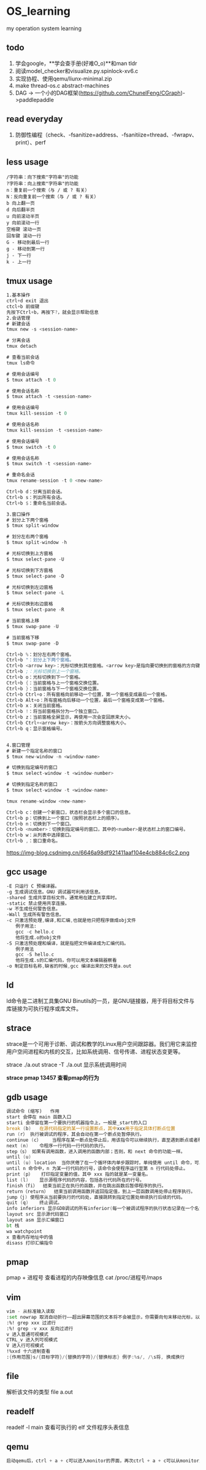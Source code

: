 # OS_learning
my operation system learning


## todo
1. 学会google，**学会查手册(好难O_o)**和man tldr
2. 阅读model_checker和visualize.py.spinlock-xv6.c
4. 实现协程、使用qemu/liunx-minimal.zip
5. make thread-os.c abstract-machines
6. DAG -> 一个小的DAG框架(https://github.com/ChunelFeng/CGraph)->paddlepaddle

## read everyday
1. 防御性编程（check、-fsanitize=address、-fsanitiize=thread、-fwrapv、print）、perf


## less usage
```
/字符串：向下搜索"字符串"的功能
?字符串：向上搜索"字符串"的功能
n：重复前一个搜索（与 / 或 ? 有关）
N：反向重复前一个搜索（与 / 或 ? 有关）
b 向上翻一页
d 向后翻半页
u 向前滚动半页
y 向前滚动一行
空格键 滚动一页
回车键 滚动一行
G - 移动到最后一行
g - 移动到第一行
j - 下一行
k - 上一行
```
## tmux usage
```asm
1.基本操作
ctrl+d exit 退出
ctcl+b 前缀键
先按下Ctrl+b，再按下?，就会显示帮助信息
2.会话管理
# 新建会话
tmux new -s <session-name>

# 分离会话
tmux detach

# 查看当前会话
tmux ls命令

# 使用会话编号
$ tmux attach -t 0

# 使用会话名称
$ tmux attach -t <session-name>

# 使用会话编号
tmux kill-session -t 0

# 使用会话名称
tmux kill-session -t <session-name>

# 使用会话编号
$ tmux switch -t 0

# 使用会话名称
$ tmux switch -t <session-name>

# 重命名会话
tmux rename-session -t 0 <new-name>

Ctrl+b d：分离当前会话。
Ctrl+b s：列出所有会话。
Ctrl+b $：重命名当前会话。

3.窗口操作
# 划分上下两个窗格
$ tmux split-window

# 划分左右两个窗格
$ tmux split-window -h

# 光标切换到上方窗格
$ tmux select-pane -U

# 光标切换到下方窗格
$ tmux select-pane -D

# 光标切换到左边窗格
$ tmux select-pane -L

# 光标切换到右边窗格
$ tmux select-pane -R

# 当前窗格上移
$ tmux swap-pane -U

# 当前窗格下移
$ tmux swap-pane -D

Ctrl+b %：划分左右两个窗格。
Ctrl+b "：划分上下两个窗格。
Ctrl+b <arrow key>：光标切换到其他窗格。<arrow key>是指向要切换到的窗格的方向键，比如切换到下方窗格，就按方向键↓。
Ctrl+b ;：光标切换到上一个窗格。
Ctrl+b o：光标切换到下一个窗格。
Ctrl+b {：当前窗格与上一个窗格交换位置。
Ctrl+b }：当前窗格与下一个窗格交换位置。
Ctrl+b Ctrl+o：所有窗格向前移动一个位置，第一个窗格变成最后一个窗格。
Ctrl+b Alt+o：所有窗格向后移动一个位置，最后一个窗格变成第一个窗格。
Ctrl+b x：关闭当前窗格。
Ctrl+b !：将当前窗格拆分为一个独立窗口。
Ctrl+b z：当前窗格全屏显示，再使用一次会变回原来大小。
Ctrl+b Ctrl+<arrow key>：按箭头方向调整窗格大小。
Ctrl+b q：显示窗格编号。


4.窗口管理
# 新建一个指定名称的窗口
$ tmux new-window -n <window-name>

# 切换到指定编号的窗口
$ tmux select-window -t <window-number>

# 切换到指定名称的窗口
$ tmux select-window -t <window-name>

tmux rename-window <new-name>

Ctrl+b c：创建一个新窗口，状态栏会显示多个窗口的信息。
Ctrl+b p：切换到上一个窗口（按照状态栏上的顺序）。
Ctrl+b n：切换到下一个窗口。
Ctrl+b <number>：切换到指定编号的窗口，其中的<number>是状态栏上的窗口编号。
Ctrl+b w：从列表中选择窗口。
Ctrl+b ,：窗口重命名。
```
https://img-blog.csdnimg.cn/6646a98df921411aaf104e4cb884c6c2.png

## gcc usage
```asm
-E 只运行 C 预编译器。
-g 生成调试信息。GNU 调试器可利用该信息。
-shared 生成共享目标文件。通常用在建立共享库时。
-static 禁止使用共享连接。
-w 不生成任何警告信息。
-Wall 生成所有警告信息。
-c 只激活预处理,编译,和汇编,也就是他只把程序做成obj文件
　　例子用法:
　　gcc -c hello.c
　　他将生成.o的obj文件
-S 只激活预处理和编译，就是指把文件编译成为汇编代码。
　　例子用法
　　gcc -S hello.c
　　他将生成.s的汇编代码，你可以用文本编辑器察看
-o 制定目标名称,缺省的时候,gcc 编译出来的文件是a.out
```
## ld
ld命令是二进制工具集GNU Binutils的一员，是GNU链接器，用于将目标文件与库链接为可执行程序或库文件。

## strace 
strace是一个可用于诊断、调试和教学的Linux用户空间跟踪器。我们用它来监控用户空间进程和内核的交互，比如系统调用、信号传递、进程状态变更等。

strace ./a.out
strace -T ./a.out 显示系统调用时间

**strace pmap 13457 查看pmap的行为** 

## gdb usage
```asm
调试命令 (缩写)	作用
start 会停在 main 函数入口
starti 会停留在第一个要执行的机器指令上，一般是_start的入口
break (b)	在源代码指定的某一行设置断点，其中xxx用于指定具体打断点位置
run (r）	执行被调试的程序，其会自动在第一个断点处暂停执行。
continue (c）	当程序在某一断点处停止后，用该指令可以继续执行，直至遇到断点或者程序结束。
next (n)	令程序一行代码一行代码的执行。
step（s）	如果有调用函数，进入调用的函数内部；否则，和 next 命令的功能一样。
until (u)
until (u) location	当你厌倦了在一个循环体内单步跟踪时，单纯使用 until 命令，可以运行程序直到退出循环体。
until n 命令中，n 为某一行代码的行号，该命令会使程序运行至第 n 行代码处停止。
print (p）	打印指定变量的值，其中 xxx 指的就是某一变量名。
list (l)	显示源程序代码的内容，包括各行代码所在的行号。
finish（fi）	结束当前正在执行的函数，并在跳出函数后暂停程序的执行。
return（return）	结束当前调用函数并返回指定值，到上一层函数调用处停止程序执行。
jump（j)	使程序从当前要执行的代码处，直接跳转到指定位置处继续执行后续的代码。
quit (q)	终止调试。
info inferiors 显示GDB调试的所有inferior(每一个被调试程序的执行状态记录在一个名为inferior的结构中，一般情况下一个inferior对应一个进程)，GDB会为他们分配进程ID,其中带有*的进程是正在调试的inferior
layout src 显示源代码窗口
layout asm 显示汇编窗口
bt 栈
wa watchpoint
x 查看内存地址中的值
disass 打印汇编指令
```

## pmap
pmap + 进程号 查看进程的内存映像信息
cat /proc/进程号/maps


## vim

```asm
vim - 从标准输入读取
:set nowrap 取消自动折行––超出屏幕范围的文本将不会被显示，你需要向句末移动光标，以使屏幕水平滚动，查看一行的完整内容。
:%! grep xxx 过滤行
:%! grep -v xxx 反向过滤行
v 进入普通可视模式
CTRL_v 进入列可视模式
V 进入行可视模式
!%xxd 十六进制查看
:{作用范围}s/{目标字符}/{替换的字符}/{替换标志} 例子:%s/, /\s将, 换成换行
```

## file
解析该文件的类型
file a.out 

## readelf
readelf -l main 查看可执行的 elf 文件程序头表信息

## qemu
```asm
启动qemu后，ctrl + a + c可以进入monitor的界面，再次ctrl + a + c可以从monitor里退出，
```
